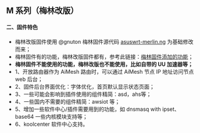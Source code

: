 ## M 系列（梅林改版）

#### 二、固件特色
* 梅林改版固件使用 @gnuton 梅林固件源代码 [asuswrt-merlin.ng](https://github.com/RMerl/asuswrt-merlin.ng) 为基础修改而来；
* 梅林固件有的功能，梅林改版固件都有，参考此链接：[梅林固件添加的功能](https://github.com/RMerl/asuswrt-merlin.ng/blob/master/README-merlin.txt)；
* **梅林固件不能使用的功能，梅林改版也不能使用，比如自带的 UU 加速器等；**
* 1、开放路由器作为 AiMesh 路由时，可以通过 AiMesh 节点 IP 地址访问节点 web 后台；
* 2、固件后台界面优化：字体优化，首页默认显示状态页面；
* 3、一些可能会影响到插件使用的组件精简：asd，ahs等；
* 4、一些国内不需要的组件精简：awsiot 等；
* 5、增加一些软件中心/插件需要用到的功能，如 dnsmasq with ipset、base64 一些内核模块支持等；
* 6、koolcenter 软件中心支持。
